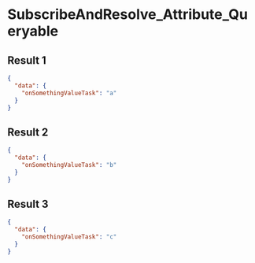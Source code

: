 # SubscribeAndResolve_Attribute_Queryable

## Result 1

```json
{
  "data": {
    "onSomethingValueTask": "a"
  }
}
```

## Result 2

```json
{
  "data": {
    "onSomethingValueTask": "b"
  }
}
```

## Result 3

```json
{
  "data": {
    "onSomethingValueTask": "c"
  }
}
```

